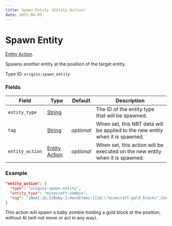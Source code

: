 ```yaml
---
title: Spawn Entity (Entity Action)
date: 2021-04-05
---
```

# Spawn Entity

[Entity Action](../entity_actions.md).

Spawns another entity at the position of the target entity.

Type ID: `origins:spawn_entity`

### Fields

Field  | Type | Default | Description
-------|------|---------|-------------
`entity_type` | [String](../data_types/string.md) |  | The ID of the entity type that will be spawned.
`tag` | [String](../data_types/string.md) | _optional_ | When set, this NBT data will be applied to the new entity when it is spawned.
`entity_action` | [Entity Action](../entity_actions.md) | _optional_ | When set, this action will be executed on the new entity when it is spawned.

### Example
```json
"entity_action": {
  "type": "origins:spawn_entity",
  "entity_type": "minecraft:zombie",
  "tag": "{NoAI:1b,IsBaby:1,HandItems:[{id:\"minecraft:gold_block\",Count:1},{}]}"
}
```
This action will spawn a baby zombie holding a gold block at the position, without AI (will not move or act in any way).
